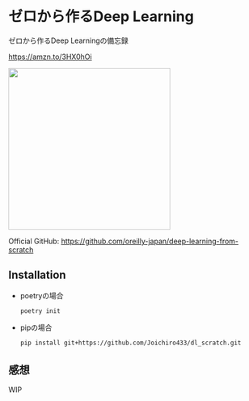 # ゼロから作るDeep Learning

ゼロから作るDeep Learningの備忘録

https://amzn.to/3HX0hOi

<img src='https://user-images.githubusercontent.com/64533928/143669760-e8f7a8df-60f4-4577-9ca9-36005c9bc453.png' width='320px'>

Official GitHub: https://github.com/oreilly-japan/deep-learning-from-scratch

## Installation

* poetryの場合

  ```sh
  poetry init
  ```

* pipの場合

  ```sh
  pip install git+https://github.com/Joichiro433/dl_scratch.git
  ```

## 感想

WIP
